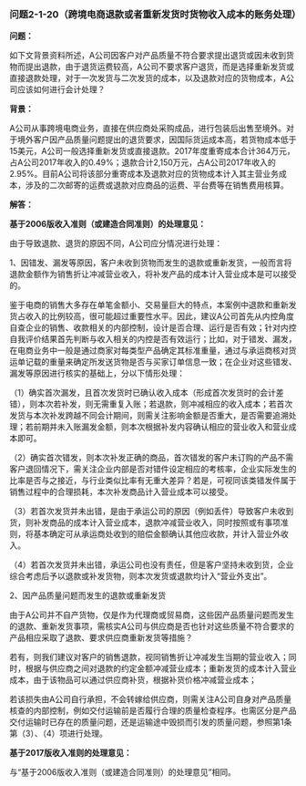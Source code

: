### 问题2-1-20（跨境电商退款或者重新发货时货物收入成本的账务处理）

**问题：**

如下文背景资料所述，A公司因客户对产品质量不符合要求提出退货或因未收到货物而提出退款，由于退货运费较高，A公司不要求客户退货，而是选择重新发货或直接退款处理，对于一次发货与二次发货的成本，以及退款对应的货物成本，A公司应该如何进行会计处理？

**背景：**

A公司从事跨境电商业务，直接在供应商处采购成品，进行包装后出售至境外。对于境外客户因产品质量问题提出的退货要求，因国际货运成本高，若货物成本低于15美元，A公司一般选择重新发货或直接退款。2017年度重寄成本合计364万元，占A公司2017年收入的0.49%；退款合计2,150万元，占A公司2017年收入的2.95%。目前A公司将该部分重寄成本及退款对应的货物成本计入其主营业务成本，涉及的二次邮寄的运费或退款对应商品的运费、平台费等在销售费用核算。

**解答：**

**基于2006版收入准则（或建造合同准则）的处理意见：**

由于导致退款、退货的原因不同，A公司应分情况进行处理：

1、因错发、漏发等原因，客户未收到货物而发生的退款或重新发货，一般而言将退款金额作为销售折让冲减营业收入，将补发产品的成本计入营业成本是可以接受的。

鉴于电商的销售大多存在单笔金额小、交易量巨大的特点，本案例中退款和重新发货占收入的比例较高，很可能超过重要性水平。因此，建议A公司首先从内控角度自查企业的销售、收款相关的内部控制，设计是否合理、运行是否有效；针对内控自我评价结果首先判断与收入相关的内控是否有效运行；比如，对于错发、漏发，在电商业务中一般是通过商家对每类型产品确定其标准重量，通过与承运商核对货运单记载的重量来确定所发送货物是否与买家订单信息一致；在企业对这些错发、漏发等原因进行核实的基础上，分以下情形处理：

（1）确实首次漏发，且首次发货时已确认收入成本（形成首次发货时的会计差错），则本次若补发，则无需重复入账；若退款，则冲减相应的收入成本；若首次发货与本次补发跨越不同会计期间，则需关注影响金额是否重大，是否需要追溯处理；若前期并未入账漏发金额，则本次根据补发内容确认相应的营业收入和营业成本即可。

（2）确实首次错发，则本次补发正确的商品，首次错发的客户未订购的产品不需客户退回情况下，需关注企业内部是否对错件设定相应的考核率，企业实际发生的比率是否与之接近，与行业类似比率有无重大差异？若是，可视同该类错发件属于销售过程中的合理损耗，本次补发商品计入营业成本可以接受。

（3）若首次发货并未出错，是由于承运公司的原因（例如丢件）导致客户未收到货，则补发商品的成本计入营业成本，退款冲减营业收入，同时按照或有事项准则，将基本确定可从承运商处收到的赔偿金额确认其他应收款，并计入营业外收入。

（4）若首次发货并未出错，承运公司也没有责任，但是客户坚持未收到货，企业综合考虑后予以退款或补发货物，则本次发货或退款均计入“营业外支出”。

2、因产品质量问题而发生的退款或重新发货

由于A公司并不自产货物，仅是作为代理商或贸易商，这些因产品质量问题而发生的退款、重新发货事项，需核实A公司与供应商是否也针对这些质量不符合要求的产品相应采取了退款、要求供应商重新发货等措施？

若有，则我们建议对客户的销售退款，视同销售折让冲减发生当期的营业收入；同时，根据与供应商之间对退款的约定金额冲减营业成本；重新发货的成本计入营业成本，由于该物品可以通过供应商补货，根据补货价格冲减营业成本；

若该损失由A公司自行承担，不会转嫁给供应商，则需关注A公司自身对产品质量核查的内部控制，例如交付运输前是否履行合理的质量检查程序。也需区分是产品交付运输时已存在的质量问题，还是运输途中毁损而引发的质量问题，参照第1条第（3）、（4）项进行处理。

**基于2017版收入准则的处理意见：**

与“基于2006版收入准则（或建造合同准则）的处理意见”相同。